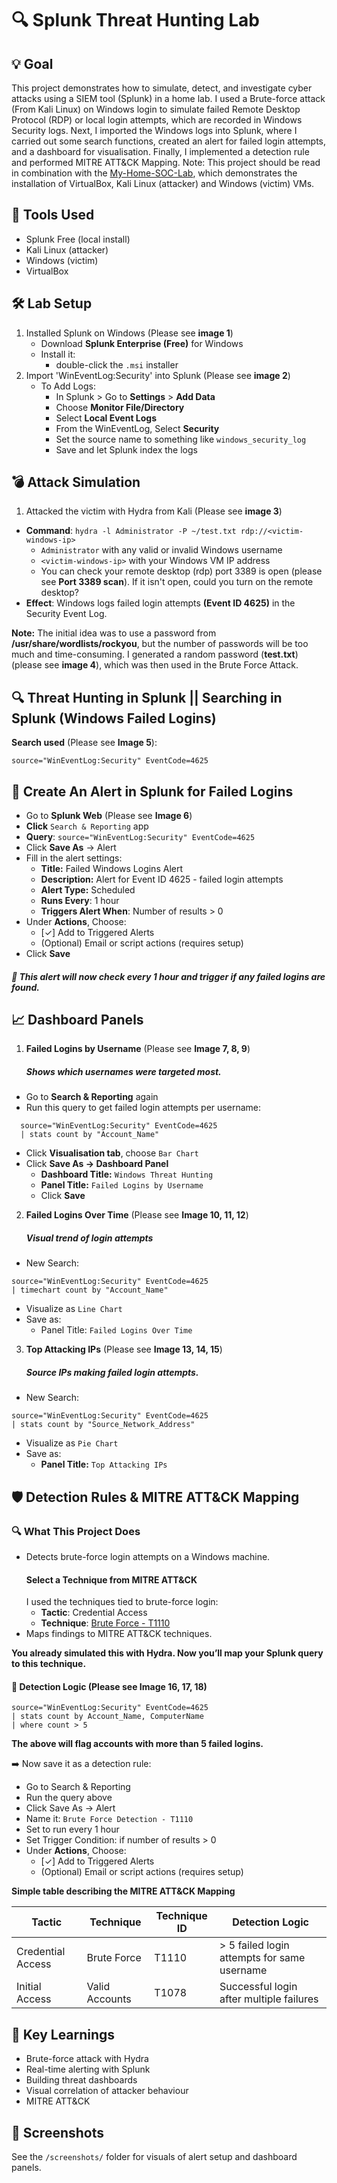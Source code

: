# 🔍 Splunk Threat Hunting Lab

## 💡 Goal
This project demonstrates how to simulate, detect, and investigate cyber attacks using a SIEM tool (Splunk) in a home lab.
I used a Brute-force attack (From Kali Linux) on Windows login to simulate failed Remote Desktop Protocol (RDP) or local login attempts, which are recorded in Windows Security logs. Next, I imported the Windows logs into Splunk, where I carried out some search functions, created an alert for failed login attempts, and a dashboard for visualisation. Finally, I implemented a detection rule and performed MITRE ATT&CK Mapping. 
Note: This project should be read in combination with the [My-Home-SOC-Lab](https://github.com/Mr-ebony/My-Home-SOC-Lab.git), which demonstrates the installation of VirtualBox, Kali Linux (attacker) and Windows (victim) VMs. 

## 🧰 Tools Used
- Splunk Free (local install)
- Kali Linux (attacker)
- Windows (victim)
- VirtualBox

## 🛠️ Lab Setup
1. Installed Splunk on Windows (Please see **image 1**)
    + Download **Splunk Enterprise (Free)** for Windows
    + Install it: 
      + double-click the `.msi` installer
2. Import 'WinEventLog:Security' into Splunk (Please see **image 2**)
   + To Add Logs:
     + In Splunk > Go to **Settings** > **Add Data**
     + Choose **Monitor File/Directory**
     + Select **Local Event Logs**
     + From the WinEventLog, Select **Security**
     + Set the source name to something like `windows_security_log`
     + Save and let Splunk index the logs

## 💣 Attack Simulation
1. Attacked the victim with Hydra from Kali (Please see **image 3**)
- **Command**: `hydra -l Administrator -P ~/test.txt rdp://<victim-windows-ip>`
    + `Administrator` with any valid or invalid Windows username
    + `<victim-windows-ip>` with your Windows VM IP address
    + You can check your remote desktop (rdp) port 3389 is open (please see **Port 3389 scan**). If it isn't open, could you turn on the remote desktop?
- **Effect**: Windows logs failed login attempts **(Event ID 4625)** in the Security Event Log.

**Note:** The initial idea was to use a password from **/usr/share/wordlists/rockyou**, but the number of passwords will be too much and time-consuming. I generated a random password (**test.txt**) (please see **image 4**), which was then used in the Brute Force Attack.

## 🔍 Threat Hunting in Splunk || Searching in Splunk (Windows Failed Logins)
**Search used** (Please see **Image 5**):
```spl
source="WinEventLog:Security" EventCode=4625  
```

## 🔔 Create An Alert in Splunk for Failed Logins
- Go to **Splunk Web** (Please see **Image 6**)
- **Click** `Search & Reporting` app
- **Query**: `source="WinEventLog:Security" EventCode=4625`
- Click **Save As** → Alert
- Fill in the alert settings:
  + **Title:** Failed Windows Logins Alert
  + **Description:** Alert for Event ID 4625 - failed login attempts
  + **Alert Type:** Scheduled
  + **Runs Every**: 1 hour
  + **Triggers Alert When**: Number of results > 0
- Under **Actions**, Choose:
  + [✓] Add to Triggered Alerts
  + (Optional) Email or script actions (requires setup)
- Click **Save**
##### 📌 This alert will now check every 1 hour and trigger if any failed logins are found.

## 📈 Dashboard Panels
1. **Failed Logins by Username** (Please see **Image 7, 8, 9**)  
   ##### Shows which usernames were targeted most.
+ Go to **Search & Reporting** again
+ Run this query to get failed login attempts per username:
```spl
  source="WinEventLog:Security" EventCode=4625
  | stats count by "Account_Name"
```
+ Click **Visualisation tab**, choose `Bar Chart`
+ Click **Save As → Dashboard Panel**
    + **Dashboard Title:** `Windows Threat Hunting`
    + **Panel Title:** `Failed Logins by Username`
    + Click **Save**
2. **Failed Logins Over Time** (Please see **Image 10, 11, 12**) 
   ##### Visual trend of login attempts
+ New Search:
```spl
source="WinEventLog:Security" EventCode=4625
| timechart count by "Account_Name"
```
+ Visualize as `Line Chart`
+ Save as:
  + Panel Title: `Failed Logins Over Time`
3. **Top Attacking IPs** (Please see **Image 13, 14, 15**) 
   ##### Source IPs making failed login attempts.
+ New Search:
```spl
source="WinEventLog:Security" EventCode=4625
| stats count by "Source_Network_Address"
```

+ Visualize as `Pie Chart`
+ Save as:
  + **Panel Title:** `Top Attacking IPs`

## 🛡 Detection Rules & MITRE ATT&CK Mapping

### 🔍 What This Project Does
- Detects brute-force login attempts on a Windows machine.
  #### Select a Technique from MITRE ATT&CK
  I used the techniques tied to brute-force login:
  + **Tactic**: Credential Access
  + **Technique**: [Brute Force - T1110](https://attack.mitre.org/techniques/T1110/)
- Maps findings to MITRE ATT&CK techniques.

**You already simulated this with Hydra. Now you’ll map your Splunk query to this technique.**

  #### 📏 Detection Logic (Please see **Image 16, 17, 18**)
```spl
source="WinEventLog:Security" EventCode=4625
| stats count by Account_Name, ComputerName
| where count > 5
 ```
  **The above will flag accounts with more than 5 failed logins.**
  
  ➡️ Now save it as a detection rule:
  + Go to Search & Reporting
  + Run the query above
  + Click Save As → Alert
  + Name it: `Brute Force Detection - T1110`
  + Set to run every 1 hour
  + Set Trigger Condition: if number of results > 0
  + Under **Actions**, Choose:
      + [✓] Add to Triggered Alerts
      + (Optional) Email or script actions (requires setup)

  **Simple table describing the MITRE ATT&CK Mapping**
    
| Tactic             | Technique           | Technique ID | Detection Logic                              |
|--------------------|---------------------|--------------|-----------------------------------------------|
| Credential Access | Brute Force         | T1110        | > 5 failed login attempts for same username   |
| Initial Access    | Valid Accounts      | T1078        | Successful login after multiple failures      |

## 🧠 Key Learnings
- Brute-force attack with Hydra
- Real-time alerting with Splunk
- Building threat dashboards
- Visual correlation of attacker behaviour
- MITRE ATT&CK

## 📸 Screenshots
See the `/screenshots/` folder for visuals of alert setup and dashboard panels.
